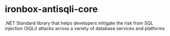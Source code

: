 # ironbox-antisqli-core
.NET Standard library that helps developers mitigate the risk from SQL injection (SQLi) attacks across a variety of database services and platforms
